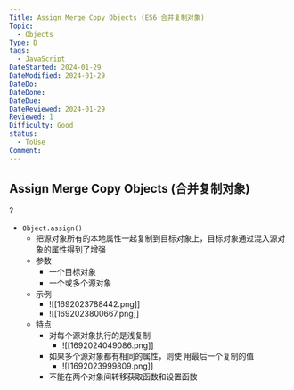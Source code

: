 ```yaml
---
Title: Assign Merge Copy Objects (ES6 合并复制对象)
Topic:
  - Objects
Type: D
tags:
  - JavaScript
DateStarted: 2024-01-29
DateModified: 2024-01-29
DateDo: 
DateDone: 
DateDue: 
DateReviewed: 2024-01-29
Reviewed: 1
Difficulty: Good
status:
  - ToUse
Comment:
---
```

## Assign Merge Copy Objects (合并复制对象)
?
- `Object.assign()`
	- 把源对象所有的本地属性一起复制到目标对象上，目标对象通过混入源对象的属性得到了增强
	- 参数
	    - 一个目标对象
	    - 一个或多个源对象
  - 示例
    - ![[1692023788442.png]] 
    - ![[1692023800667.png]] 
  - 特点
    - 对每个源对象执行的是浅复制
      - ![[1692024049086.png]] 
    - 如果多个源对象都有相同的属性，则使 用最后一个复制的值
      - ![[1692023999809.png]] 
    - 不能在两个对象间转移获取函数和设置函数
